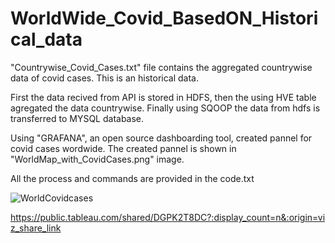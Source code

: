 # WorldWide_Covid_BasedON_Historical_data

"Countrywise_Covid_Cases.txt" file contains the aggregated countrywise data of covid cases. This is an historical data.

First the data recived from API is stored in HDFS, then the using HVE table agregated the data countrywise. Finally using SQOOP the data from hdfs is transferred to MYSQL database.

Using "GRAFANA", an open source dashboarding tool, created pannel for covid cases wordwide. The created pannel is shown in "WorldMap_with_CovidCases.png" image.

All the process and commands are provided in the code.txt

![WorldCovidcases](https://user-images.githubusercontent.com/92929807/160751356-833196cf-462a-4f31-9bc4-b459db6f2907.png)



https://public.tableau.com/shared/DGPK2T8DC?:display_count=n&:origin=viz_share_link
